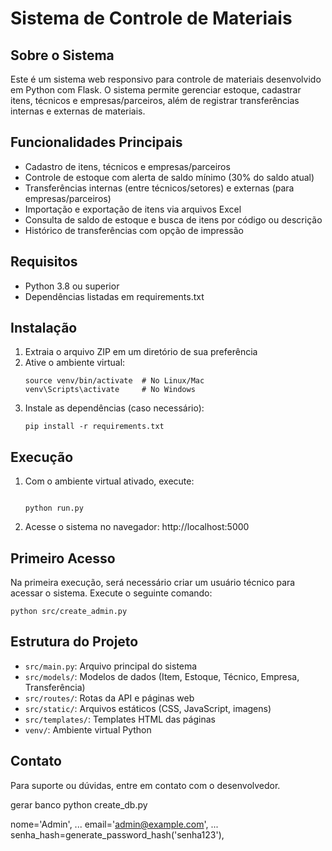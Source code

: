 # Sistema de Controle de Materiais

## Sobre o Sistema

Este é um sistema web responsivo para controle de materiais desenvolvido em Python com Flask. O sistema permite gerenciar estoque, cadastrar itens, técnicos e empresas/parceiros, além de registrar transferências internas e externas de materiais.

## Funcionalidades Principais

- Cadastro de itens, técnicos e empresas/parceiros
- Controle de estoque com alerta de saldo mínimo (30% do saldo atual)
- Transferências internas (entre técnicos/setores) e externas (para empresas/parceiros)
- Importação e exportação de itens via arquivos Excel
- Consulta de saldo de estoque e busca de itens por código ou descrição
- Histórico de transferências com opção de impressão

## Requisitos

- Python 3.8 ou superior
- Dependências listadas em requirements.txt

## Instalação

1. Extraia o arquivo ZIP em um diretório de sua preferência
2. Ative o ambiente virtual:
   ```
   source venv/bin/activate  # No Linux/Mac
   venv\Scripts\activate     # No Windows
   ```
3. Instale as dependências (caso necessário):
   ```
   pip install -r requirements.txt
   ```

## Execução

1. Com o ambiente virtual ativado, execute:

   ```

   python run.py
   ```

2. Acesse o sistema no navegador: http://localhost:5000

## Primeiro Acesso

Na primeira execução, será necessário criar um usuário técnico para acessar o sistema. Execute o seguinte comando:

```
python src/create_admin.py
```

## Estrutura do Projeto

- `src/main.py`: Arquivo principal do sistema
- `src/models/`: Modelos de dados (Item, Estoque, Técnico, Empresa, Transferência)
- `src/routes/`: Rotas da API e páginas web
- `src/static/`: Arquivos estáticos (CSS, JavaScript, imagens)
- `src/templates/`: Templates HTML das páginas
- `venv/`: Ambiente virtual Python

## Contato

Para suporte ou dúvidas, entre em contato com o desenvolvedor.

gerar banco
python create_db.py

nome='Admin',
...     email='admin@example.com',
...     senha_hash=generate_password_hash('senha123'),